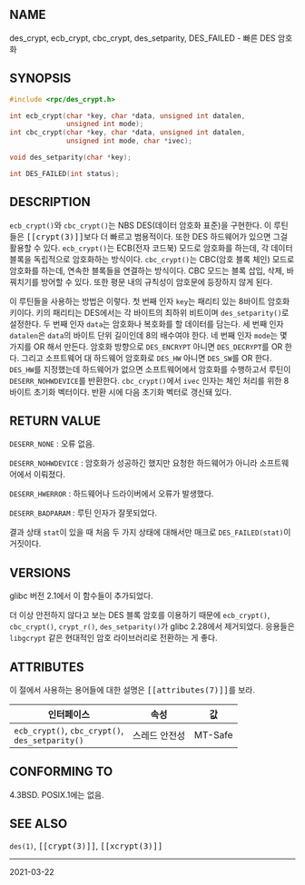 ## NAME

des_crypt, ecb_crypt, cbc_crypt, des_setparity, DES_FAILED - 빠른 DES 암호화

## SYNOPSIS

```c
#include <rpc/des_crypt.h>

int ecb_crypt(char *key, char *data, unsigned int datalen,
              unsigned int mode);
int cbc_crypt(char *key, char *data, unsigned int datalen,
              unsigned int mode, char *ivec);

void des_setparity(char *key);

int DES_FAILED(int status);
```

## DESCRIPTION

`ecb_crypt()`와 `cbc_crypt()`는 NBS DES(데이터 암호화 표준)을 구현한다. 이 루틴들은 <tt>[[crypt(3)]]</tt>보다 더 빠르고 범용적이다. 또한 DES 하드웨어가 있으면 그걸 활용할 수 있다. `ecb_crypt()`는 ECB(전자 코드북) 모드로 암호화를 하는데, 각 데이터 블록을 독립적으로 암호화하는 방식이다. `cbc_crypt()`는 CBC(암호 블록 체인) 모드로 암호화를 하는데, 연속한 블록들을 연결하는 방식이다. CBC 모드는 블록 삽입, 삭제, 바꿔치기를 방어할 수 있다. 또한 평문 내의 규칙성이 암호문에 등장하지 않게 된다.

이 루틴들을 사용하는 방법은 이렇다. 첫 번째 인자 `key`는 패리티 있는 8바이트 암호화 키이다. 키의 패리티는 DES에서는 각 바이트의 최하위 비트이며 `des_setparity()`로 설정한다. 두 번째 인자 `data`는 암호화나 복호화를 할 데이터를 담는다. 세 번째 인자 `datalen`은 `data`의 바이트 단위 길이인데 8의 배수여야 한다. 네 번째 인자 `mode`는 몇 가지를 OR 해서 만든다. 암호화 방향으로 `DES_ENCRYPT` 아니면 `DES_DECRYPT`를 OR 한다. 그리고 소프트웨어 대 하드웨어 암호화로 `DES_HW` 아니면 `DES_SW`를 OR 한다. `DES_HW`를 지정했는데 하드웨어가 없으면 소프트웨어에서 암호화를 수행하고서 루틴이 `DESERR_NOHWDEVICE`를 반환한다. `cbc_crypt()`에서 `ivec` 인자는 체인 처리를 위한 8바이트 초기화 벡터이다. 반환 시에 다음 초기화 벡터로 갱신돼 있다.

## RETURN VALUE

`DESERR_NONE`
:   오류 없음.

`DESERR_NOHWDEVICE`
:   암호화가 성공하긴 했지만 요청한 하드웨어가 아니라 소프트웨어에서 이뤄졌다.

`DESERR_HWERROR`
:   하드웨어나 드라이버에서 오류가 발생했다.

`DESERR_BADPARAM`
:   루틴 인자가 잘못되었다.

결과 상태 `stat`이 있을 때 처음 두 가지 상태에 대해서만 매크로 `DES_FAILED(stat)`이 거짓이다.

## VERSIONS

glibc 버전 2.1에서 이 함수들이 추가되었다.

더 이상 안전하지 않다고 보는 DES 블록 암호를 이용하기 때문에 `ecb_crypt()`, `cbc_crypt()`, `crypt_r()`, `des_setparity()`가 glibc 2.28에서 제거되었다. 응용들은 `libgcrypt` 같은 현대적인 암호 라이브러리로 전환하는 게 좋다.

## ATTRIBUTES

이 절에서 사용하는 용어들에 대한 설명은 <tt>[[attributes(7)]]</tt>를 보라.

| 인터페이스 | 속성 | 값 |
| --- | --- | --- |
| `ecb_crypt()`, `cbc_crypt()`,<br>`des_setparity()` | 스레드 안전성 | MT-Safe |

## CONFORMING TO

4.3BSD. POSIX.1에는 없음.

## SEE ALSO

`des(1)`, <tt>[[crypt(3)]]</tt>, <tt>[[xcrypt(3)]]</tt>

----

2021-03-22
